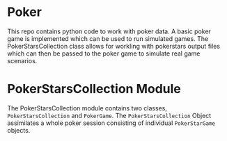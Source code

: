 # Poker
This repo contains python code to work with poker data. A basic poker game is implemented which can be used to run simulated games. The PokerStarsCollection class allows for workling with pokerstars
output files which can then be passed to the poker game to simulate real game scenarios.

# PokerStarsCollection Module
The PokerStarsCollection module contains two classes, `PokerStarsCollection` and
`PokerGame`. The `PokerStarsCollection` Object assimilates a whole poker 
session consisting of individual `PokerStarGame` objects.
